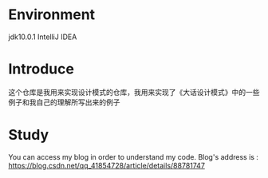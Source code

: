 # Environment
jdk10.0.1
IntelliJ IDEA
# Introduce
这个仓库是我用来实现设计模式的仓库，我用来实现了《大话设计模式》中的一些例子和我自己的理解所写出来的例子
# Study
You can access my blog in order to understand my code. Blog's address is : https://blog.csdn.net/qq_41854728/article/details/88781747

